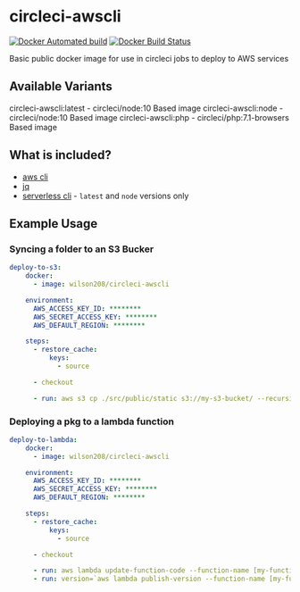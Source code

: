 # circleci-awscli
[![Docker Automated build](https://img.shields.io/docker/automated/jrottenberg/ffmpeg.svg?style=flat-square&maxAge=3600)](https://hub.docker.com/r/wilson208/circleci-awscli/)
[![Docker Build Status](https://img.shields.io/docker/build/jrottenberg/ffmpeg.svg?style=flat-square&maxAge=3600)](https://hub.docker.com/r/wilson208/circleci-awscli/)

Basic public docker image for use in circleci jobs to deploy to AWS services

## Available Variants
circleci-awscli:latest - circleci/node:10 Based image
circleci-awscli:node - circleci/node:10 Based image
circleci-awscli:php - circleci/php:7.1-browsers Based image


## What is included?
- [aws cli](https://aws.amazon.com/cli/)
- [jq](https://stedolan.github.io/jq/)
- [serverless cli](https://serverless.com/) - `latest` and `node` versions only


## Example Usage
### Syncing a folder to an S3 Bucker
```  yaml
deploy-to-s3:
    docker:
      - image: wilson208/circleci-awscli

    environment:
      AWS_ACCESS_KEY_ID: ********
      AWS_SECRET_ACCESS_KEY: ********
      AWS_DEFAULT_REGION: ********

    steps:
      - restore_cache:
          keys:
            - source

      - checkout

      - run: aws s3 cp ./src/public/static s3://my-s3-bucket/ --recursive
```

### Deploying a pkg to a lambda function
``` yaml
deploy-to-lambda:
    docker:
      - image: wilson208/circleci-awscli

    environment:
      AWS_ACCESS_KEY_ID: ********
      AWS_SECRET_ACCESS_KEY: ********
      AWS_DEFAULT_REGION: ********

    steps:
      - restore_cache:
          keys:
            - source

      - checkout

      - run: aws lambda update-function-code --function-name [my-function] --zip-file fileb://lambda_pkg.zip
      - run: version=`aws lambda publish-version --function-name [my-function] | jq -r .Version` && aws lambda update-alias --function-name [my-function] --function-version $version --name [my-version-alias]

```


